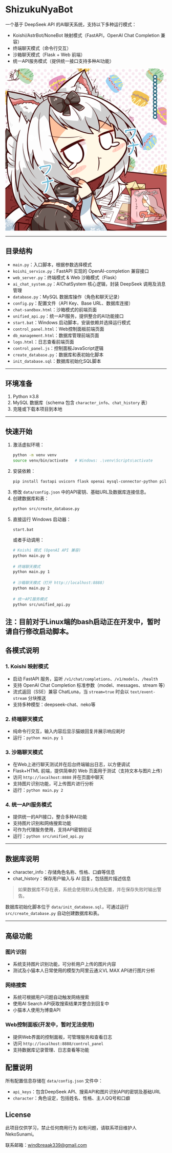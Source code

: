 # ShizukuNyaBot

 一个基于 DeepSeek API 的AI聊天系统，支持以下多种运行模式：
- Koishi/AstrBot/NoneBot 映射模式（FastAPI，OpenAI Chat Completion 兼容）
- 终端聊天模式（命令行交互）
- 沙箱聊天模式（Flask + Web 前端）
- 统一API服务模式（提供统一接口支持多种AI功能）

![项目吉祥物雪风酱](./pictures/yukikaze.jpg)

---

## 目录结构

- `main.py`：入口脚本，根据参数选择模式  
- `koishi_service.py`：FastAPI 实现的 OpenAI-completion 兼容接口  
- `web_server.py`：终端模式 & Web 沙箱模式（Flask）  
- `ai_chat_system.py`：AIChatSystem 核心逻辑，封装 DeepSeek 调用及消息管理  
- `database.py`：MySQL 数据库操作（角色和聊天记录）  
- `config.py`：配置文件（API Key、Base URL、数据库连接）  
- `chat-sandbox.html`：沙箱模式的前端页面  
- `unified_api.py`：统一API服务，提供整合的AI功能接口  
- `start.bat`：Windows 启动脚本，安装依赖并选择运行模式  
- `control_panel.html`：Web控制面板前端页面  
- `db_management.html`：数据库管理前端页面  
- `logs.html`：日志查看前端页面  
- `control_panel.js`：控制面板JavaScript逻辑  
- `create_database.py`：数据库和表初始化脚本  
- `init_database.sql`：数据库初始化SQL脚本  

---

## 环境准备

1. Python ≥3.8  
2. MySQL 数据库（schema 包含 `character_info`、`chat_history` 表）  
3. 克隆或下载本项目到本地

---

## 快速开始

1. 激活虚拟环境：  
   ```bash
   python -m venv venv
   source venv/bin/activate   # Windows: .\venv\Scripts\activate
   ```
2. 安装依赖：  
   ```bash
   pip install fastapi uvicorn flask openai mysql-connector-python pillow colorama requests python-dotenv
   ```
3. 修改 `data/config.json` 中的API密钥、基础URL及数据库连接信息。  
4. 创建数据库和表：
   ```bash
   python src/create_database.py
   ```
5. 直接运行 Windows 启动器：  
   ```
   start.bat
   ```
   或者手动调用：
   ```bash
   # Koishi 模式 (OpenAI API 兼容)
   python main.py 0

   # 终端聊天模式
   python main.py 1

   # 沙箱聊天模式（打开 http://localhost:8888）
   python main.py 2

   # 统一API服务模式
   python src/unified_api.py
   ```
注：目前对于Linux端的bash启动正在开发中，暂时请自行修改启动脚本。
---

## 各模式说明

### 1. Koishi 映射模式  
- 启动 FastAPI 服务，监听 `/v1/chat/completions`、`/v1/models`、`/health`  
- 支持 OpenAI Chat Completion 标准参数（model、messages、stream 等）  
- 流式返回（SSE）兼容 ChatLuna，当 `stream=true` 时会以 `text/event-stream` 分块推送
- 支持多种模型：deepseek-chat、neko等

### 2. 终端聊天模式  
- 纯命令行交互，输入内容后显示猫娘回复并展示响应耗时  
- 运行：`python main.py 1`

### 3. 沙箱聊天模式  
- 在Web上进行聊天测试并在后台终端输出日志，以方便调试
- Flask+HTML 前端，提供简单的 Web 页面用于测试（支持文本与图片上传）  
- 访问 `http://localhost:8888` 并在页面中聊天  
- 支持图片识别功能，可上传图片进行分析  
- 运行：`python main.py 2`

### 4. 统一API服务模式
- 提供统一的API接口，整合多种AI功能
- 支持图片识别和网络搜索功能
- 可作为代理服务使用，支持API密钥验证
- 运行：`python src/unified_api.py`

---

## 数据库说明

- character_info：存储角色名称、性格、口癖等信息  
- chat_history：保存用户输入与 AI 回复，包括图片描述信息  

> 如果数据库不存在表，系统会使用默认角色配置，并在保存失败时输出警告。

数据库初始化脚本位于 `data/init_database.sql`，可通过运行 `src/create_database.py` 自动创建数据库和表。

---

## 高级功能

### 图片识别
- 系统支持图片识别功能，可分析用户上传的图片内容
- 测试及小猫本人日常使用的模型为阿里云通义VL MAX API进行图片分析

### 网络搜索
- 系统可根据用户问题自动触发网络搜索
- 使用AI Search API获取搜索结果并整合到回复中
- 小猫本人使用为博查API

### Web控制面板(开发中，暂时无法使用)
- 提供Web界面的控制面板，可管理服务和查看日志
- 访问 `http://localhost:8888/control_panel`
- 支持数据库记录管理、日志查看等功能

## 配置说明

所有配置信息存储在 `data/config.json` 文件中：
- `api_keys`：包含DeepSeek API、搜索API和图片识别API的密钥及基础URL
- `character`：角色设定，包括姓名、性格、主人QQ号和口癖

## License

此项目仅供学习，禁止任何商用行为
如有问题，请联系项目维护人NekoSunami。

联系邮箱：<EMAIL>windbreaak339@gmail.com
